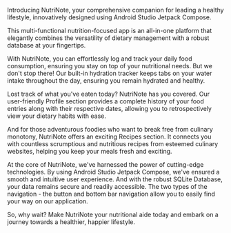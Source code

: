 Introducing NutriNote, your comprehensive companion for leading a healthy lifestyle, 
innovatively designed using Android Studio Jetpack Compose. 

This multi-functional nutrition-focused app is an all-in-one platform that elegantly combines 
the versatility of dietary management with a robust database at your fingertips.

With NutriNote, you can effortlessly log and track your daily food consumption, 
ensuring you stay on top of your nutritional needs. But we don't stop there! 
Our built-in hydration tracker keeps tabs on your water intake throughout the day, 
ensuring you remain hydrated and healthy.

Lost track of what you've eaten today? NutriNote has you covered.
Our user-friendly Profile section provides a complete history of your food entries along with 
their respective dates, allowing you to retrospectively view your dietary habits with ease.

And for those adventurous foodies who want to break free from culinary monotony, 
NutriNote offers an exciting Recipes section. It connects you with countless 
scrumptious and nutritious recipes from esteemed culinary websites, 
helping you keep your meals fresh and exciting.

At the core of NutriNote, we've harnessed the power of cutting-edge technologies. 
By using Android Studio Jetpack Compose, we've ensured a smooth and intuitive user experience. 
And with the robust SQLite Database, your data remains secure and readily accessible. 
The two types of the navigation - the button and bottom bar navigation allow you to easily 
find your way on our application.

So, why wait? Make NutriNote your nutritional aide today and embark on a journey towards a healthier, happier lifestyle.
